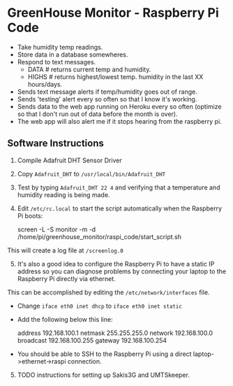 # GreenHouse Monitor - Raspberry Pi Code

- Take humidity temp readings.
- Store data in a database somewheres.
- Respond to text messages.
  - DATA # returns current temp and humidity.
  - HIGHS # returns highest/lowest temp. humidity in the last XX
    hours/days.
- Sends text message alerts if temp/humidity goes out of range.
- Sends 'testing' alert every so often so that I know it's working.
- Sends data to the web app running on Heroku every so often (optimize
  so that I don't run out of data before the month is over).
- The web app will also alert me if it stops hearing from the raspberry
  pi.

## Software Instructions

1. Compile Adafruit DHT Sensor Driver
2. Copy `Adafruit_DHT` to `/usr/local/bin/Adafruit_DHT`
3. Test by typing `Adafruit_DHT 22 4` and verifying that a temperature and
humidity reading is being made.
4. Edit `/etc/rc.local` to start the script automatically when the
Raspberry Pi boots:

    screen -L -S monitor -m -d /home/pi/greenhouse_monitor/raspi_code/start_script.sh

This will create a log file at `/screenlog.0`

5. It's also a good idea to configure the Raspberry Pi to have a static
IP address so you can diagnose problems by connecting your laptop to the
Raspberry Pi directly via ethernet.

This can be accomplished by editing the `/etc/network/interfaces` file.

  - Change `iface eth0 inet dhcp` to `iface eth0 inet static`
  - Add the following below this line:
  
      address 192.168.100.1
      netmask 255.255.255.0
      network 192.168.100.0
      broadcast 192.168.100.255
      gateway 192.168.100.254

  - You should be able to SSH to the Raspberry Pi using a direct
    laptop->ethernet->raspi connection.

5. TODO instructions for setting up Sakis3G and UMTSkeeper.
